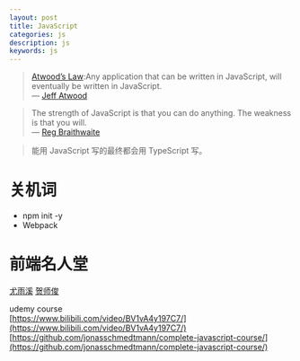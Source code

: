 ```yaml
---
layout: post
title: JavaScript
categories: js
description: js
keywords: js
---
```


> [Atwood’s Law](https://blog.codinghorror.com/the-principle-of-least-power/):Any application that can be written in JavaScript, will eventually be written in JavaScript.  
> — [Jeff Atwood](https://blog.codinghorror.com/about-me/)

> The strength of JavaScript is that you can do anything. The weakness is that you will.  
> — [Reg Braithwaite](https://raganwald.com/)

> 能用 JavaScript 写的最终都会用 TypeScript 写。

# 关机词

- npm init -y
- Webpack

# 前端名人堂

[尤雨溪](https://twitter.com/youyuxi) [贺师俊](https://github.com/hax/heshijun_v_360)

udemy course  
[https://www.bilibili.com/video/BV1vA4y197C7/](https://www.bilibili.com/video/BV1vA4y197C7/)  
[https://github.com/jonasschmedtmann/complete-javascript-course/](https://github.com/jonasschmedtmann/complete-javascript-course/)
